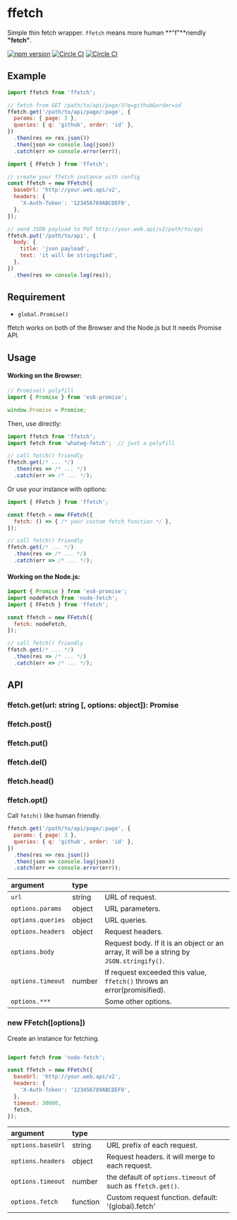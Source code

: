 # ffetch

Simple thin fetch wrapper. `ffetch` means more human **"f"**riendly **"fetch"**.

[![npm version](https://badge.fury.io/js/ffetch.svg)](http://badge.fury.io/js/ffetch)
[![Circle CI](https://circleci.com/gh/axross/ffetch/tree/stable.svg?style=svg&circle-token=4ebcc03d8e89eec153012626ccb181ec2986ac64)](https://circleci.com/gh/axross/ffetch/tree/stable)
[![Circle CI](https://circleci.com/gh/axross/ffetch/tree/master.svg?style=svg&circle-token=4ebcc03d8e89eec153012626ccb181ec2986ac64)](https://circleci.com/gh/axross/ffetch/tree/master)

## Example

```javascript
import ffetch from 'ffetch';

// fetch from GET /path/to/api/page/3?q=github&order=id
ffetch.get('/path/to/api/page/:page', {
  params: { page: 3 },
  queries: { q: 'github', order: 'id' },
})
  .then(res => res.json())
  .then(json => console.log(json))
  .catch(err => console.error(err));
```

```javascript
import { FFetch } from 'ffetch';

// create your ffetch instance with config
const ffetch = new FFetch({
  baseUrl: 'http://your.web.api/v2',
  headers: {
    'X-Auth-Token': '123456789ABCDEF0',
  },
});

// send JSON payload to PUT http://your.web.api/v2/path/to/api
ffetch.put('/path/to/api', {
  body: {
    title: 'json payload',
    text: 'it will be stringified',
  },
})
  .then(res => console.log(res));
```

## Requirement

- `global.Promise()`

ffetch works on both of the Browser and the Node.js but It needs Promise API.

## Usage

#### Working on the Browser:

```javascript
// Promise() polyfill
import { Promise } from 'es6-promise';

window.Promise = Promise;
```

Then, use directly:

```javascript
import ffetch from 'ffetch';
import fetch from 'whatwg-fetch';  // just a polyfill

// call fetch() friendly
ffetch.get(/* ... */)
  .then(res => /* ... */)
  .catch(err => /* ... */);
```

Or use your instance with options:

```javascript
import { FFetch } from 'ffetch';

const ffetch = new FFetch({
  fetch: () => { /* your custom fetch function */ },
});

// call fetch() friendly
ffetch.get(/* ... */)
  .then(res => /* ... */)
  .catch(err => /* ... */);
```

#### Working on the Node.js:

```javascript
import { Promise } from 'es6-promise';
import nodeFetch from 'node-fetch';
import { FFetch } from 'ffetch';

const ffetch = new FFetch({
  fetch: nodeFetch,
});

// call fetch() friendly
ffetch.get(/* ... */)
  .then(res => /* ... */)
  .catch(err => /* ... */);
```

## API

### ffetch.get(url: string [, options: object]): Promise<Response>
### ffetch.post()
### ffetch.put()
### ffetch.del()
### ffetch.head()
### ffetch.opt()

Call `fetch()` like human friendly.

```javascript
ffetch.get('/path/to/api/page/:page', {
  params: { page: 3 },
  queries: { q: 'github', order: 'id' },
})
  .then(res => res.json())
  .then(json => console.log(json))
  .catch(err => console.error(err));
```

|argument         |type  |                                                     |
|:--------------- |:---- |:--------------------------------------------------- |
|`url`            |string|URL of request.                                      |
|`options.params` |object|URL parameters.                                      |
|`options.queries`|object|URL queries.                                         |
|`options.headers`|object|Request headers.                                     |
|`options.body`   |      |Request body. If it is an object or an array, It will be a string by `JSON.stringify()`.|
|`options.timeout`|number|If request exceeded this value, `ffetch()` throws an error(promisified).|
|`options.***`    |      |Some other options.                                  |

### new FFetch([options])

Create an instance for fetching.

```javascript

import fetch from 'node-fetch';

const ffetch = new FFetch({
  baseUrl: 'http://your.web.api/v2',
  headers: {
    'X-Auth-Token': '123456789ABCDEF0',
  },
  timeout: 30000,
  fetch,
});
```

|argument         |type    |                                                   |
|:--------------- |:------ |:------------------------------------------------- |
|`options.baseUrl`|string  |URL prefix of each request.                        |
|`options.headers`|object  |Request headers. it will merge to each request.    |
|`options.timeout`|number  |the default of `options.timeout` of such as `ffetch.get()`.|
|`options.fetch`  |function|Custom request function. default: '(global).fetch' |
